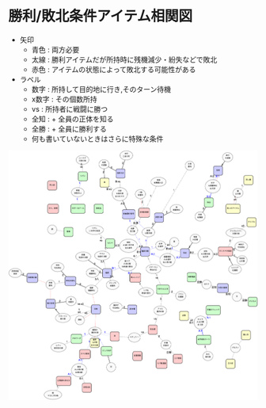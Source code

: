 # 勝利/敗北条件アイテム相関図
- 矢印
  -  青色 : 両方必要
  -  太線 : 勝利アイテムだが所持時に残機減少・紛失などで敗北
  -  赤色 : アイテムの状態によって敗北する可能性がある
- ラベル
  -  数字 : 所持して目的地に行き,そのターン待機
  -  x数字 : その個数所持
  -  vs  : 所持者に戦闘に勝つ
  -  全知 : + 全員の正体を知る
  -  全勝 : + 全員に勝利する
  -  何も書いていないときはさらに特殊な条件

![](./match.png)
